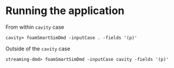 # Running the application

From within `cavity` case

```
cavity> foamSmartSimDmd -inputCase . -fields '(p)'
```

Outside of the `cavity` case

```
streaming-dmd> foamSmartSimDmd -inputCase cavity -fields '(p)'
```
